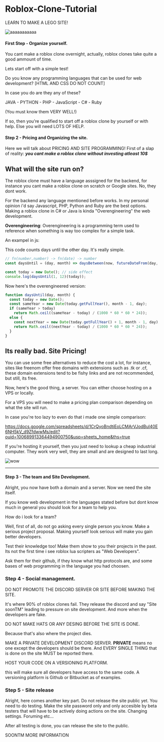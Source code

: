  <meta name="twitter:image:src" content="https://repository-images.githubusercontent.com/307118850/926c7980-16e0-11eb-853b-4701d7259e4d" /><meta name="twitter:site" content="@github" /><meta name="twitter:card" content="summary_large_image" /><meta name="twitter:title" content="TENEIDAE/Roblox-Clone-Tutorial" /><meta name="twitter:description" content="LEARN TO MAKE A LEGO SITE! Contribute to TENEIDAE/Roblox-Clone-Tutorial development by creating an account on GitHub." />
<meta property="og:image" content="https://repository-images.githubusercontent.com/307118850/926c7980-16e0-11eb-853b-4701d7259e4d" /><meta property="og:site_name" content="GitHub" />
<meta property="og:type" content="object" /><meta property="og:title" content="TENEIDAE/Roblox-Clone-Tutorial" /><meta property="og:url" content="https://github.com/TENEIDAE/Roblox-Clone-Tutorial" /><meta property="og:description" content="LEARN TO MAKE A LEGO SITE! Contribute to TENEIDAE/Roblox-Clone-Tutorial development by creating an account on GitHub." />
# Roblox-Clone-Tutorial
LEARN TO MAKE A LEGO SITE!

![aaaaaaaaaaa](https://media.discordapp.net/attachments/724012957432021062/769947872266420285/Sin_titulo.png?width=1204&height=677)
#### First Step - Organize yourself.

You cant make a roblox clone overnight, actually, roblox clones take quite a good ammount of time. 

Lets start off with a simple test!

Do you know any programming languages that can be used for web development?
[HTML AND CSS DO NOT COUNT]

In case you do are they any of these?

JAVA - PYTHON - PHP - JavaScript - C# - Ruby

(You must know them VERY WELL!)

If so, then you're qualified to start off a roblox clone by yourself or with help. Else you will need LOTS OF HELP.


#### Step 2 - Pricing and Organizing the site.

Here we will talk about PRICING AND SITE PROGRAMMING! First of a slap of reality: ***you cant make a roblox clone without investing atleast 10$***

What will the site run on?
---
The roblox clone must have a language asssigned for the backend, for instance you cant make a roblox clone on scratch or Google sites. No, they dont work.

For the backend any language mentioned before works. In my personal opinion i'd say Javascript, PHP, Python and Ruby are the best options. Making a roblox clone in C# or Java is kinda "Overengineering" the web development. 

**Overengineering**: Overengineering is a programming term used to reference when something is way too complex for a simple task.

An exampel in js:

This code counts days until the other day. It's really simple.
```js
// fn(number,number) -> fn(date) -> number
const daysUntil = (day, month) => daysBetween(now, futureDateFrom(day, month));

const today = new Date(); // side effect
console.log(daysUntil(1, 12)(today));
```
Now here's the overengineered version:

```js
function daysUntil(day, month) {
  const today = new Date();
  const sameYear = new Date(today.getFullYear(), month - 1, day);
  if (sameYear > today)
    return Math.ceil((sameYear - today) / (1000 * 60 * 60 * 24));
  else {
    const nextYear = new Date(today.getFullYear() + 1, month - 1, day);
    return Math.ceil((nextYear - today) / (1000 * 60 * 60 * 24));
  }
}
```

Its really bad.
Site Pricing!
---

You can use some free alternatives to reduce the cost a lot, for instance, sites like freenom offer free domains with extensions such as .tk or .cf, these domain extensions tend to be fishy links and are not recommended, but still, its free.

Now, here's the good thing, a server. You can either choose hosting on a VPS or locally. 

 For a VPS you will need to make a pricing plan comparison depending on what the site will run. 

In case you're too lazy to even do that i made one simple comparison:

https://docs.google.com/spreadsheets/d/1CrQyoBndtiEoLCMArVJodBuI40E6NH5kV_d9ZfdwwMs/edit?ouid=100689913364494900750&usp=sheets_home&ths=true

If you're hosting it yourself, then you just need to lookup a cheap industrial computer. They work very well, they are small and are designed to last long.

![wow](https://media.discordapp.net/attachments/743605655247651006/769938568700755998/unknown.png)

---

#### Step 3 - The team and Site Development.

Alright, you now have both a domain and a server. Now we need the site itself. 

If you know web development in the languages stated before but dont know much in general you should look for a team to help you.

How do i look for a team?

Well, first of all, do not go asking every single person you know. Make a serious project proposal. Making yourself look serious will make you gain better developers.

Test their knowledge too! Make them show to you their projects in the past. Its not the first time i see roblox lua scripters as "Web Developers".

Ask them for their github, if they know what http protocols are, and some bases of web programming in the language you had choosen.

### Step 4 - Social management.

DO NOT PROMOTE THE DISCORD SERVER OR SITE BEFORE MAKING THE SITE.

It's where 90% of roblox clones fail. They release the discord and say "Site soonTM" leading to pressure on site development. And more when the developers are fake.

DO NOT MAKE HATS OR ANY DESING BEFORE THE SITE IS DONE.

Because that's also where the project dies.

MAKE A PRIVATE DEVELOPMENT DISCORD SERVER. **PRIVATE** means no one except the developers should be there. And EVERY SINGLE THING that is done on the site MUST be reported there.

HOST YOUR CODE ON A VERSIONING PLATFORM.

this will make sure all developers have access to the same code.  A versioning platform is Github or Bitbucket as of examples.

### Step 5 - Site release

Alright, here comes another key part. Do not release the site public yet. You need to do testing. Make the site password only and only accesible by beta testers that will have to be actively doing actions on the site. Changing settings. Foruming etc...

After all testing is done, you can release the site to the public.

SOONTM MORE INFORMATION


